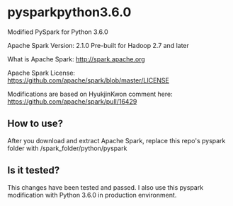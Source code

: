 # pysparkpython3.6.0
Modified PySpark for Python 3.6.0

Apache Spark Version: 2.1.0 Pre-built for Hadoop 2.7 and later

What is Apache Spark: <http://spark.apache.org>

Apache Spark License: <https://github.com/apache/spark/blob/master/LICENSE>

Modifications are based on HyukjinKwon comment here: <https://github.com/apache/spark/pull/16429>

## How to use?
After you download and extract Apache Spark, replace this repo's pyspark folder with /spark_folder/python/pyspark

## Is it tested?
This changes have been tested and passed. I also use this pyspark modification with Python 3.6.0 in production environment.
